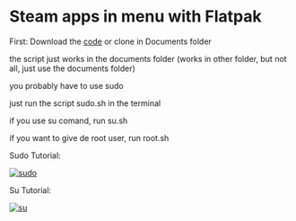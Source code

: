 # Steam apps in menu with Flatpak

First: Download the [code](https://github.com/Can202/steamapps/archive/refs/tags/v0.1.zip) or clone in Documents folder

the script just works in the documents folder (works in other folder, but not all, just use the documents folder)


you probably have to use sudo

just run the script sudo.sh in the terminal



if you use su comand, run su.sh

if you want to give de root user, run root.sh

Sudo Tutorial:

[![sudo](http://img.youtube.com/vi/_6BTX5r0r84/0.jpg)](https://tuner.rayn.bo/videos/watch/8423ede0-d02c-4656-811e-75e67930b5e6 "sudo")

Su Tutorial:

[![su](http://img.youtube.com/vi/39m4DTJnvQ0/0.jpg)](https://tuner.rayn.bo/videos/watch/ba1a3d86-9a24-402e-bfc0-56fed7f5b2dc "su")

